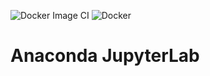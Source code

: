 ![Docker Image CI](https://github.com/tomekcp/docker_AnaJupLab/workflows/Docker%20Image%20CI/badge.svg)
![Docker](https://github.com/tomekcp/docker_AnaJupLab/workflows/Docker/badge.svg)

# Anaconda JupyterLab
